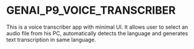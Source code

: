 # GENAI_P9_VOICE_TRANSCRIBER
This is a voice transcriber app with minimal UI. It allows user to select an audio file from his PC, automatically detects the language and generates text transcription in same language.
